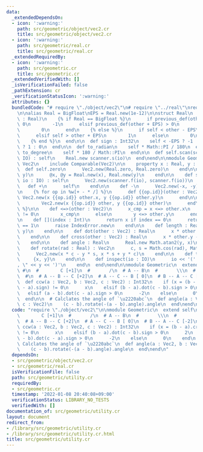 ```yaml
---
data:
  _extendedDependsOn:
  - icon: ':warning:'
    path: src/geometric/object/vec2.cr
    title: src/geometric/object/vec2.cr
  - icon: ':warning:'
    path: src/geometric/real.cr
    title: src/geometric/real.cr
  _extendedRequiredBy:
  - icon: ':warning:'
    path: src/geometric.cr
    title: src/geometric.cr
  _extendedVerifiedWith: []
  _isVerificationFailed: false
  _pathExtension: cr
  _verificationStatusIcon: ':warning:'
  attributes: {}
  bundledCode: "# require \"./object/vec2\"\n# require \"../real\"\nrequire \"big\"\
    \n\nalias Real = BigFloat\nEPS = Real.new(1e-12)\n\nstruct Real\n  def <=>(other\
    \ : Real)\n    {% if Real == BigFloat %}\n      if previous_def(other - EPS) <\
    \ 0\n        -1\n      elsif previous_def(other + EPS) > 0\n        1\n      else\n\
    \        0\n      end\n    {% else %}\n      if self < other - EPS\n        -1\n\
    \      elsif self > other + EPS\n        1\n      else\n        0\n      end\n\
    \    {% end %}\n  end\n\n  def sign : Int32\n    self < -EPS ? -1 : self > EPS\
    \ ? 1 : 0\n  end\n\n  def to_radian\n    self * Math::PI / 180\n  end\n\n  def\
    \ to_degree\n    self * 180 / Math::PI\n  end\n\n  def self.scan(scanner, io :\
    \ IO) : self\n    Real.new scanner.s(io)\n  end\nend\n\nmodule Geometric\n  struct\
    \ Vec2\n    include Comparable(Vec2)\n\n    property x : Real, y : Real\n\n  \
    \  def self.zero\n      Vec2.new(Real.zero, Real.zero)\n    end\n\n    def initialize(x,\
    \ y)\n      @x, @y = Real.new(x), Real.new(y)\n    end\n\n    def self.scan(scanner,\
    \ io : IO) : self\n      Vec2.new(scanner.f(io), scanner.f(io))\n    end\n\n \
    \   def +\n      self\n    end\n\n    def -\n      Vec2.new(-x, -y)\n    end\n\
    \n    {% for op in %w[+ - * /] %}\n      def {{op.id}}(other : Vec2)\n       \
    \ Vec2.new(x {{op.id}} other.x, y {{op.id}} other.y)\n      end\n\n      def {{op.id}}(other)\n\
    \        Vec2.new(x {{op.id}} other, y {{op.id}} other)\n      end\n    {% end\
    \ %}\n\n    def <=>(other : Vec2)\n      x_cmp = x <=> other.x\n      if x_cmp\
    \ != 0\n        x_cmp\n      else\n        y <=> other.y\n      end\n    end\n\
    \n    def [](index : Int)\n      return x if index == 0\n      return y if index\
    \ == 1\n      raise IndexError.new\n    end\n\n    def length : Real\n      Math.hypot(x,\
    \ y)\n    end\n\n    def dot(other : Vec2) : Real\n      x * other.x + y * other.y\n\
    \    end\n\n    def cross(other : Vec2) : Real\n      x * other.y - y * other.x\n\
    \    end\n\n    def angle : Real\n      Real.new Math.atan2(y, x)\n    end\n\n\
    \    def rotate(rad : Real) : Vec2\n      c, s = Math.cos(rad), Math.sin(rad)\n\
    \      Vec2.new(x * c - y * s, x * s + y * c)\n    end\n\n    def to_tuple\n \
    \     {x, y}\n    end\n\n    def inspect(io : IO)\n      io << '(' << x << \"\
    , \" << y << ')'\n    end\n  end\nend\n\nmodule Geometric\n  extend self\n\n \
    \ #\n  #        C [+1]\n  #       /\n  # A -- B\n  #       \\\n  #        C [-1]\n\
    \  #\n  # A -- B -- C [+2]\n  # A -- C -- B [ 0]\n  # B -- A -- C [-2]\n  #\n\
    \  def ccw(a : Vec2, b : Vec2, c : Vec2) : Int32\n    if (x = (b - a).cross(c\
    \ - a).sign) != 0\n      x\n    elsif (b - a).dot(c - b).sign > 0\n      2\n \
    \   elsif (a - b).dot(c - a).sign > 0\n      -2\n    else\n      0\n    end\n\
    \  end\n\n  # Calclates the angle of `\u2220abc`\n  def angle(a : Vec2, b : Vec2,\
    \ c : Vec2)\n    (c - b).rotate(-(a - b).angle).angle\n  end\nend\n"
  code: "require \"./object/vec2\"\n\nmodule Geometric\n  extend self\n\n  #\n  #\
    \        C [+1]\n  #       /\n  # A -- B\n  #       \\\n  #        C [-1]\n  #\n\
    \  # A -- B -- C [+2]\n  # A -- C -- B [ 0]\n  # B -- A -- C [-2]\n  #\n  def\
    \ ccw(a : Vec2, b : Vec2, c : Vec2) : Int32\n    if (x = (b - a).cross(c - a).sign)\
    \ != 0\n      x\n    elsif (b - a).dot(c - b).sign > 0\n      2\n    elsif (a\
    \ - b).dot(c - a).sign > 0\n      -2\n    else\n      0\n    end\n  end\n\n  #\
    \ Calclates the angle of `\u2220abc`\n  def angle(a : Vec2, b : Vec2, c : Vec2)\n\
    \    (c - b).rotate(-(a - b).angle).angle\n  end\nend\n"
  dependsOn:
  - src/geometric/object/vec2.cr
  - src/geometric/real.cr
  isVerificationFile: false
  path: src/geometric/utility.cr
  requiredBy:
  - src/geometric.cr
  timestamp: '2022-01-08 20:40:08+09:00'
  verificationStatus: LIBRARY_NO_TESTS
  verifiedWith: []
documentation_of: src/geometric/utility.cr
layout: document
redirect_from:
- /library/src/geometric/utility.cr
- /library/src/geometric/utility.cr.html
title: src/geometric/utility.cr
---
```


